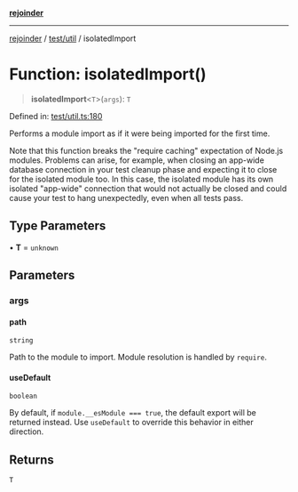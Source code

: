 [**rejoinder**](../../../README.md)

***

[rejoinder](../../../README.md) / [test/util](../README.md) / isolatedImport

# Function: isolatedImport()

> **isolatedImport**\<`T`\>(`args`): `T`

Defined in: [test/util.ts:180](https://github.com/Xunnamius/rejoinder/blob/f565868f81df25d1011782666f1a2b9fb2361f02/test/util.ts#L180)

Performs a module import as if it were being imported for the first time.

Note that this function breaks the "require caching" expectation of Node.js
modules. Problems can arise, for example, when closing an app-wide database
connection in your test cleanup phase and expecting it to close for the
isolated module too. In this case, the isolated module has its own isolated
"app-wide" connection that would not actually be closed and could cause your
test to hang unexpectedly, even when all tests pass.

## Type Parameters

• **T** = `unknown`

## Parameters

### args

#### path

`string`

Path to the module to import. Module resolution is handled by `require`.

#### useDefault

`boolean`

By default, if `module.__esModule === true`, the default export will be
returned instead. Use `useDefault` to override this behavior in either
direction.

## Returns

`T`
